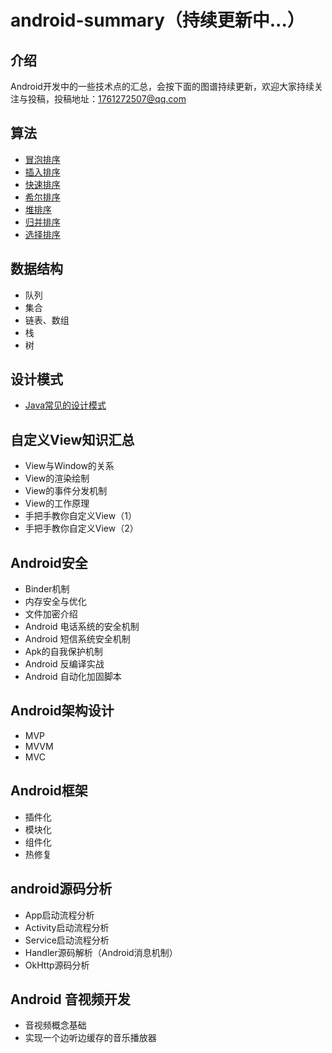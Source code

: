 # android-summary（持续更新中...）

## 介绍
Android开发中的一些技术点的汇总，会按下面的图谱持续更新，欢迎大家持续关注与投稿，投稿地址：1761272507@qq.com

## 算法
- [冒泡排序](https://github.com/Sakuragi/android-summary/blob/master/files01/BubbleSort.md)
- [插入排序](https://github.com/Sakuragi/android-summary/blob/master/files01/InsertionSort.md)
- [快速排序](https://github.com/Sakuragi/android-summary/blob/master/files01/QuickSort.md)
- [希尔排序](https://github.com/Sakuragi/android-summary/blob/master/files01/ShellSort.md)
- [堆排序](https://github.com/Sakuragi/android-summary/blob/master/files01/HeapSort.md)
- [归并排序](https://github.com/Sakuragi/android-summary/blob/master/files01/MergeSort.md)
- [选择排序](https://github.com/Sakuragi/android-summary/blob/master/files01/SelectionSort.md)

## 数据结构
- 队列
- 集合
- 链表、数组
- 栈
- 树

## 设计模式
- [Java常见的设计模式](http://www.runoob.com/design-pattern/singleton-pattern.html)

## 自定义View知识汇总
- View与Window的关系
- View的渲染绘制
- View的事件分发机制
- View的工作原理
- 手把手教你自定义View（1）
- 手把手教你自定义View（2）

## Android安全
- Binder机制
- 内存安全与优化
- 文件加密介绍
- Android 电话系统的安全机制
- Android 短信系统安全机制
- Apk的自我保护机制
- Android 反编译实战
- Android 自动化加固脚本

## Android架构设计
- MVP
- MVVM
- MVC

## Android框架
- 插件化
- 模块化
- 组件化
- 热修复

## android源码分析
- App启动流程分析
- Activity启动流程分析
- Service启动流程分析
- Handler源码解析（Android消息机制）
- OkHttp源码分析

## Android 音视频开发
- 音视频概念基础
- 实现一个边听边缓存的音乐播放器
